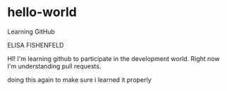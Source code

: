 # hello-world
Learning GitHub

ELISA FISHENFELD

HI! I'm learning github to participate in the development world. Right now I'm understanding pull requests.

doing this again to make sure i learned it properly
